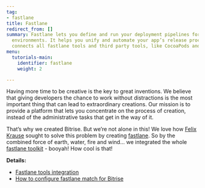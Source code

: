 ```yaml
---
tag:
- fastlane
title: Fastlane
redirect_from: []
summary: Fastlane lets you define and run your deployment pipelines for different
  environments. It helps you unify and automate your app’s release process. Fastlane
  connects all fastlane tools and third party tools, like CocoaPods and xctool.
menu:
  tutorials-main:
    identifier: fastlane
    weight: 2

---
```

Having more time to be creative is the key to great inventions. We believe that giving developers the chance to work without distractions is the most important thing that can lead to extraordinary creations. Our mission is to provide a platform that lets you concentrate on the process of creation, instead of the administrative tasks that get in the way of it.

That’s why we created Bitrise. But we’re not alone in this! We love how [Felix Krause](https://krausefx.com/) sought to solve this problem by creating [fastlane](https://fastlane.tools/). So by the combined force of earth, water, fire and wind… we integrated the whole [fastlane toolkit](https://fastlane.tools/) - booyah! How cool is that!

**Details:**

* [Fastlane tools integration](/tutorials/fastlane/fastlane-tools-integration/)
* [How to configure fastlane match for Bitrise](/tutorials/fastlane/how-to-configure-fastlane-match-for-bitrise/)

